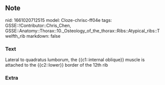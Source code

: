 ## Note
nid: 1661020712515
model: Cloze-chrisc-ff04e
tags: GSSE::!Contributor::Chris_Chen, GSSE::Anatomy::Thorax::10._Osteology_of_the_thorax::Ribs::Atypical_ribs::Twelfth_rib
markdown: false

### Text
<div class='toggle'>
  Lateral to quadratus lumborum, the {{c1::internal oblique}}
  muscle is attached to the {{c2::lower}} border of the 12th rib
</div>

### Extra

